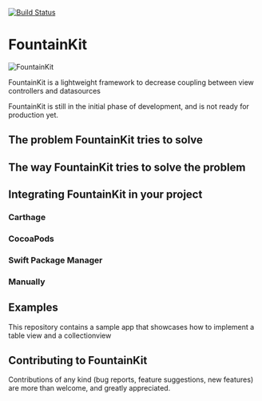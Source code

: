 [![Build Status](https://travis-ci.org/ctarda/FountainKit.svg?branch=master)](https://travis-ci.org/ctarda/FountainKit)

# FountainKit
![FountainKit](http://ctarda.com/wp-content/uploads/2016/03/FullSizeRender-2.jpg)

FountainKit is a lightweight framework to decrease coupling between view controllers and datasources

FountainKit is still in the initial phase of development, and is not ready for production yet.

## The problem FountainKit tries to solve

## The way FountainKit tries to solve the problem

## Integrating FountainKit in your project

### Carthage

### CocoaPods

### Swift Package Manager

### Manually

## Examples
This repository contains a sample app that showcases how to implement a table view and a collectionview

## Contributing to FountainKit
Contributions of any kind (bug reports, feature suggestions, new features) are more than welcome, and greatly appreciated.